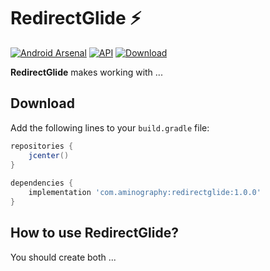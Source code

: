 # RedirectGlide :zap:
[![Android Arsenal]( https://img.shields.io/badge/Android%20Arsenal-RedirectGlide-brightgreen.svg?style=flat )]( https://android-arsenal.com/details/1/7178)
[![API](https://img.shields.io/badge/API-11%2B-ffaa00.svg?style=flat)](https://android-arsenal.com/api?level=14)
[![Download](https://api.bintray.com/packages/aminography/maven/PrimeAdapter/images/download.svg) ](https://bintray.com/aminography/maven/PrimeAdapter/_latestVersion)
  
**RedirectGlide** makes working with ...

Download
--------
Add the following lines to your `build.gradle` file:

```gradle
repositories {
    jcenter()
}
  
dependencies {
    implementation 'com.aminography:redirectglide:1.0.0'
}
```

How to use RedirectGlide?
--------
  
You should create both ...